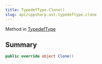 ```yaml
---
title: TypedefType.Clone()
slug: api/cppsharp.ast.typedeftype.clone
---
```

Method in [TypedefType](/api/cppsharp/ast/typedeftype)

## Summary



```csharp
public override object Clone()
```

